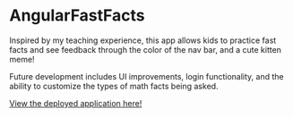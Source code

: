 # AngularFastFacts

Inspired by my teaching experience, this app allows kids to practice fast facts and see feedback through the color of the nav bar, and a cute kitten meme!

Future development includes UI improvements, login functionality, and the ability to customize the types of math facts being asked.

[View the deployed application here!](http://ng-fast-facts.s3-website.us-east-2.amazonaws.com/)
